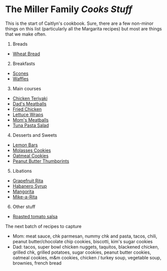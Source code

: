 # The Miller Family _Cooks Stuff_

This is the start of Caitlyn's cookbook. Sure, there are a few non-minor things on this list (particularly all the Margarita recipes) but most are things that we make often.

1. Breads

- [Wheat Bread](wheat-bread.pdf)

2. Breakfasts

- [Scones](scones.pdf)
- [Waffles](waffles.pdf)

3. Main courses

- [Chicken Teriyaki](chicken-teriyaki.pdf)
- [Dad's Meatballs](dads-meatballs.pdf)
- [Fried Chicken](fried-chicken.pdf)
- [Lettuce Wraps](lettuce-wraps.pdf)
- [Mom's Meatballs](moms-meatballs.pdf)
- [Tuna Pasta Salad](tuna-pasta-salad.pdf)

4. Desserts and Sweets

- [Lemon Bars](lemon-bars.pdf)
- [Molasses Cookies](molasses-cookies.pdf)
- [Oatmeal Cookies](oatmeal-cookies.pdf)
- [Peanut Butter Thumbprints](peanut-butter-thumbprints.pdf)

5. Libations

- [Grapefruit Rita](grapefruit-rita.pdf)
- [Habanero Syrup](habanero-syrup.pdf)
- [Mangorita](mango-rita.pdf)
- [Mike-a-Rita](mike-a-rita.pdf)

6. Other stuff

- [Roasted tomato salsa](salsa.pdf)

The next batch of recipes to capture

- Mom: meat sauce, chk parmesan, nummy chk and pasta, tacos, chili, peanut butter/chocolate chip cookies, biscotti, kim's sugar cookies
- Dad: tacos, super bowl chicken nuggets, taquitos, blackened chicken, grilled chk, grilled potatoes, sugar cookies, peanut butter cookies, oatmeal cookies, m&m cookies, chicken / turkey soup, vegetable soup, brownies, french bread

<!-- ls *.tex | sort | sed -r 's/.tex//;s/([-a-z]+)/* [\1](\1.pdf)/' >> readme.md -->
